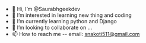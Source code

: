 - 👋 Hi, I’m @Saurabhgeekdev
- 👀 I’m interested in learning new thing and coding
- 🌱 I’m currently learning python and Django
- 💞️ I’m looking to collaborate on ...
- 📫 How to reach me -- email: snakoti511@gmail.com
<!---
Saurabhgeekdev/Saurabhgeekdev is a ✨ special ✨ repository because its `README.md` (this file) appears on your GitHub profile.
You can click the Preview link to take a look at your changes.
--->
